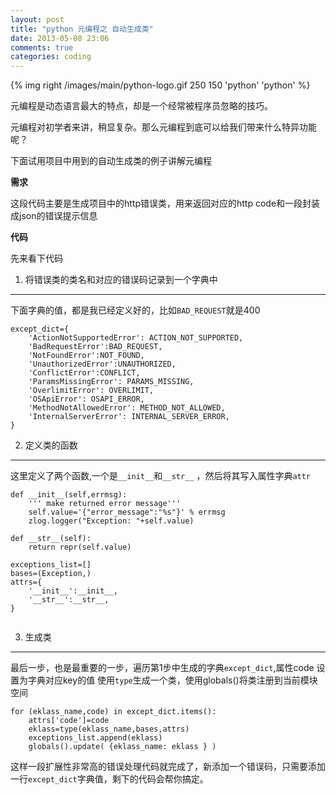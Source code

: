 ```yaml
---
layout: post
title: "python 元编程之 自动生成类"
date: 2013-05-08 23:06
comments: true
categories: coding
---
```


{% img right /images/main/python-logo.gif 250 150 'python' 'python' %}

元编程是动态语言最大的特点，却是一个经常被程序员忽略的技巧。

元编程对初学者来讲，稍显复杂。那么元编程到底可以给我们带来什么特异功能呢？

下面试用项目中用到的自动生成类的例子讲解元编程 

<!--more-->

**需求**

这段代码主要是生成项目中的http错误类，用来返回对应的http code和一段封装成json的错误提示信息

**代码**

先来看下代码

1. 将错误类的类名和对应的错误码记录到一个字典中
---
下面字典的值，都是我已经定义好的，比如`BAD_REQUEST`就是400 
```
except_dict={
    'ActionNotSupportedError': ACTION_NOT_SUPPORTED,
    'BadRequestError':BAD_REQUEST,
    'NotFoundError':NOT_FOUND,
    'UnauthorizedError':UNAUTHORIZED,
    'ConflictError':CONFLICT,
    'ParamsMissingError': PARAMS_MISSING,
    'OverlimitError': OVERLIMIT,
    'OSApiError': OSAPI_ERROR,
    'MethodNotAllowedError': METHOD_NOT_ALLOWED,
    'InternalServerError': INTERNAL_SERVER_ERROR,
}

```

2. 定义类的函数
---

这里定义了两个函数,一个是`__init__`和`__str__` ，然后将其写入属性字典`attr`

```
def __init__(self,errmsg):
    ''' make returned error message'''
    self.value='{"error_message":"%s"}' % errmsg
    zlog.logger("Exception: "+self.value)

def __str__(self):
    return repr(self.value)

exceptions_list=[]
bases=(Exception,)
attrs={
    '__init__':__init__,
    '__str__':__str__,
}


```

3. 生成类
---
最后一步，也是最重要的一步，遍历第1步中生成的字典`except_dict`,属性code 设置为字典对应key的值
使用`type`生成一个类，使用globals()将类注册到当前模块空间
```
for (eklass_name,code) in except_dict.items():
    attrs['code']=code
    eklass=type(eklass_name,bases,attrs)
    exceptions_list.append(eklass)
    globals().update( {eklass_name: eklass } )

```

这样一段扩展性非常高的错误处理代码就完成了，新添加一个错误码，只需要添加一行`except_dict`字典值，剩下的代码会帮你搞定。


